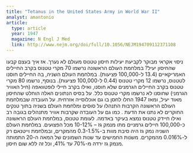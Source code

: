 ```yaml
---
title: "Tetanus in the United States Army in World War II"
analyst: amantonio
article:
  type: article
  year: 1947
  magazine: N Engl J Med
  link: http://www.nejm.org/doi/full/10.1056/NEJM194709112371108
---
```


ניסוי אקראי מבוקר לקביעת יעילות חיסון טטנוס מעולם לא נערך. אז איך בעצם קבעו שהחיסון יעיל?
במלחמת העולם הראשונה נרשמו 70 מקרי טטנוס בקרב החיילים האמריקאיים (13.4 ל-100,000 פציעות). במלחמת העולם השניה, בה החיילים חוסנו לטטנוס, נרשמו 12 מקרי טטנוס (0.44 ל-100,000 פציעות).
בנוסף, נרשמו 80 מקרי טטנוס בקרב החיילים הגרמנים שלא חוסנו, ואילו בקרב חיילי לופטוואפה (חיל האוויר הגרמני) שחוסנו לא נרשמו מקרי טטנוס כלל.
על בסיס הנתונים האלה הוחלט שהחיסון מאוד יעיל, ומאז 1947 החלו לחסן בו גם אוכלוסייה אזרחית.
על העובדה שבמלחמת העולם הראשונה הקרבות התנהלו על סוסים ומלחמת העולם בשניה בתוך טנקים החוקרים לא נתנו את הדעת . כמו גם על העובדה שקרבות אוויר מתנהלים בגובה רב ואילו חיידק טטנוס נמצא בעיקר באדמה.
לעומת טטנוס, במלחמת העולם הראשונה כ-100,000 חיילים גרמניים מתו מנמק גז – 10-12% מכל הפצועים. במלחמת העולם השניה נמק גז היה סיבת מוות ב-0.3-1.5% מהמקרים, ובמלחמת וייטנאם רק ל-0.016% מהמקרים. משנות החמישים עד שנות השמונים של המאה ה-20 התמותה מנמק גז ירדה מ-70% עד 41%, וכל זה ללא שום חיסון.
